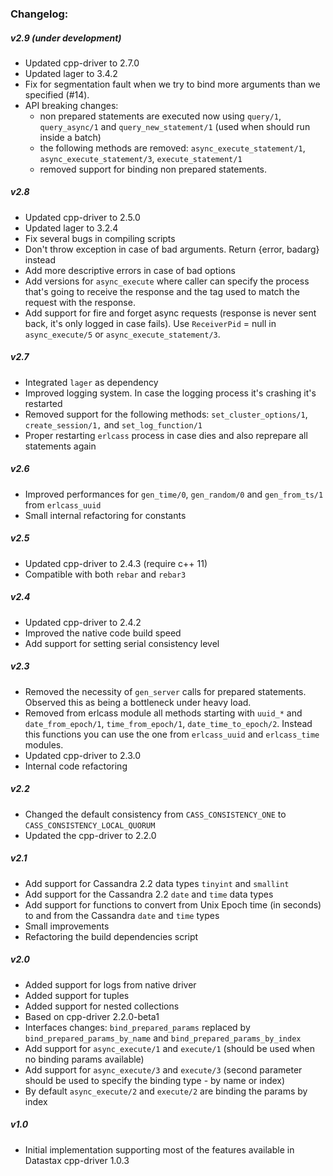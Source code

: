 ### Changelog:

##### v2.9 (under development)

- Updated cpp-driver to 2.7.0
- Updated lager to 3.4.2
- Fix for segmentation fault when we try to bind more arguments than we specified (#14). 
- API breaking changes: 
    - non prepared statements are executed now using `query/1`, `query_async/1` and `query_new_statement/1` (used when should run inside a batch)
    - the following methods are removed: `async_execute_statement/1`, `async_execute_statement/3`, `execute_statement/1`
    - removed support for binding non prepared statements.

##### v2.8

- Updated cpp-driver to 2.5.0
- Updated lager to 3.2.4
- Fix several bugs in compiling scripts
- Don't throw exception in case of bad arguments. Return {error, badarg} instead
- Add more descriptive errors in case of bad options
- Add versions for `async_execute` where caller can specify the process that's going to receive the response and the tag used to match
the request with the response.
- Add support for fire and forget async requests (response is never sent back, it's only logged in case fails). Use `ReceiverPid` = null in 
`async_execute/5` or `async_execute_statement/3`. 

##### v2.7

- Integrated `lager` as dependency
- Improved logging system. In case the logging process it's crashing it's restarted
- Removed support for the following methods: `set_cluster_options/1`, `create_session/1,` and `set_log_function/1`
- Proper restarting `erlcass` process in case dies and also reprepare all statements again

##### v2.6

- Improved performances for `gen_time/0`, `gen_random/0` and `gen_from_ts/1` from `erlcass_uuid`
- Small internal refactoring for constants

##### v2.5

- Updated cpp-driver to 2.4.3 (require c++ 11)
- Compatible with both `rebar` and `rebar3`

##### v2.4

- Updated cpp-driver to 2.4.2
- Improved the native code build speed
- Add support for setting serial consistency level

##### v2.3

- Removed the necessity of `gen_server` calls for prepared statements. Observed this as being a bottleneck under heavy load.
- Removed from erlcass module all methods starting with `uuid_*` and `date_from_epoch/1`, `time_from_epoch/1`, `date_time_to_epoch/2`.
  Instead this functions you can use the one from `erlcass_uuid` and `erlcass_time` modules.
- Updated cpp-driver to 2.3.0
- Internal code refactoring

##### v2.2

- Changed the default consistency from `CASS_CONSISTENCY_ONE` to `CASS_CONSISTENCY_LOCAL_QUORUM`
- Updated the cpp-driver to 2.2.0

##### v2.1

- Add support for Cassandra 2.2 data types `tinyint` and `smallint`
- Add support for the Cassandra 2.2 `date` and `time` data types
- Add support for functions to convert from Unix Epoch time (in seconds) to and from the Cassandra `date` and `time` types
- Small improvements
- Refactoring the build dependencies script

##### v2.0

- Added support for logs from native driver
- Added support for tuples
- Added support for nested collections
- Based on cpp-driver 2.2.0-beta1
- Interfaces changes: `bind_prepared_params` replaced by `bind_prepared_params_by_name` and `bind_prepared_params_by_index`
- Add support for `async_execute/1` and `execute/1` (should be used when no binding params available)
- Add support for `async_execute/3` and `execute/3` (second parameter should be used to specify the binding type - by name or index)
- By default `async_execute/2` and `execute/2` are binding the params by index

##### v1.0

- Initial implementation supporting most of the features available in Datastax cpp-driver 1.0.3